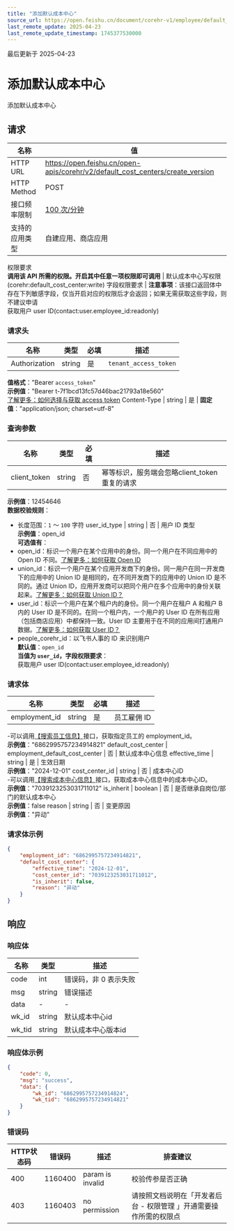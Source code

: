 ```yaml
---
title: "添加默认成本中心"
source_url: https://open.feishu.cn/document/corehr-v1/employee/default_cost_center/create_version
last_remote_update: 2025-04-23
last_remote_update_timestamp: 1745377530000
---
```

最后更新于 2025-04-23

# 添加默认成本中心

添加默认成本中心

## 请求
名称 | 值
---|---
HTTP URL | https://open.feishu.cn/open-apis/corehr/v2/default_cost_centers/create_version
HTTP Method | POST
接口频率限制 | [100 次/分钟](https://open.feishu.cn/document/ukTMukTMukTM/uUzN04SN3QjL1cDN)
支持的应用类型 | 自建应用、商店应用
权限要求  
            **调用该 API 所需的权限。开启其中任意一项权限即可调用** | 默认成本中心写权限(corehr:default_cost_center:write)
字段权限要求 | **注意事项**：该接口返回体中存在下列敏感字段，仅当开启对应的权限后才会返回；如果无需获取这些字段，则不建议申请  
        获取用户 user ID(contact:user.employee_id:readonly)

### 请求头

名称 | 类型 | 必填 | 描述
--- | --- | --- | ---
Authorization | string | 是 | `tenant_access_token`  
**值格式**："Bearer `access_token`"  
**示例值**："Bearer t-7f1bcd13fc57d46bac21793a18e560"  
[了解更多：如何选择与获取 access token](https://open.feishu.cn/document/uAjLw4CM/ugTN1YjL4UTN24CO1UjN/trouble-shooting/how-to-choose-which-type-of-token-to-use)
Content-Type | string | 是 | **固定值**："application/json; charset=utf-8"

### 查询参数

名称 | 类型 | 必填 | 描述
--- | --- | --- | ---
client_token | string | 否 | 幂等标识，服务端会忽略client_token重复的请求  
**示例值**：12454646  
**数据校验规则**：  
- 长度范围：`1` ～ `100` 字符
user_id_type | string | 否 | 用户 ID 类型  
**示例值**：open_id  
**可选值有**：  
- open_id：标识一个用户在某个应用中的身份。同一个用户在不同应用中的 Open ID 不同。[了解更多：如何获取 Open ID](https://open.feishu.cn/document/uAjLw4CM/ugTN1YjL4UTN24CO1UjN/trouble-shooting/how-to-obtain-openid)  
- union_id：标识一个用户在某个应用开发商下的身份。同一用户在同一开发商下的应用中的 Union ID 是相同的，在不同开发商下的应用中的 Union ID 是不同的。通过 Union ID，应用开发商可以把同个用户在多个应用中的身份关联起来。[了解更多：如何获取 Union ID？](https://open.feishu.cn/document/uAjLw4CM/ugTN1YjL4UTN24CO1UjN/trouble-shooting/how-to-obtain-union-id)  
- user_id：标识一个用户在某个租户内的身份。同一个用户在租户 A 和租户 B 内的 User ID 是不同的。在同一个租户内，一个用户的 User ID 在所有应用（包括商店应用）中都保持一致。User ID 主要用于在不同的应用间打通用户数据。[了解更多：如何获取 User ID？](https://open.feishu.cn/document/uAjLw4CM/ugTN1YjL4UTN24CO1UjN/trouble-shooting/how-to-obtain-user-id)  
- people_corehr_id：以飞书人事的 ID 来识别用户  
**默认值**：`open_id`  
**当值为 `user_id`，字段权限要求**：  
获取用户 user ID(contact:user.employee_id:readonly)

### 请求体

名称 | 类型 | 必填 | 描述
--- | --- | --- | ---
employment_id | string | 是 | 员工雇佣 ID  
-可以调用[【搜索员工信息】](https://open.feishu.cn/document/uAjLw4CM/ukTMukTMukTM/corehr-v2/employee/search)接口，获取指定员工的 employment_id。  
**示例值**："6862995757234914821"
default_cost_center | employment_default_cost_center | 否 | 默认成本中心信息
effective_time | string | 是 | 生效日期  
**示例值**："2024-12-01"
cost_center_id | string | 否 | 成本中心ID  
-可以调用[【搜索成本中心信息】](https://open.feishu.cn/document/uAjLw4CM/ukTMukTMukTM/corehr-v2/cost_center/search)接口，获取成本中心信息中的成本中心ID。  
**示例值**："7039123253031711012"
is_inherit | boolean | 否 | 是否继承自岗位/部门的默认成本中心  
**示例值**：false
reason | string | 否 | 变更原因  
**示例值**："异动"

### 请求体示例
```json
{
    "employment_id": "6862995757234914821",
    "default_cost_center": {
        "effective_time": "2024-12-01",
        "cost_center_id": "7039123253031711012",
        "is_inherit": false,
        "reason": "异动"
    }
}
```

## 响应

### 响应体

名称 | 类型 | 描述
--- | --- | ---
code | int | 错误码，非 0 表示失败
msg | string | 错误描述
data | \- | \-
wk_id | string | 默认成本中心id
wk_tid | string | 默认成本中心版本id

### 响应体示例
```json
{
    "code": 0,
    "msg": "success",
    "data": {
        "wk_id": "6862995757234914824",
        "wk_tid": "6862995757234914821"
    }
}
```

### 错误码

HTTP状态码 | 错误码 | 描述 | 排查建议
--- | --- | --- | ---
400 | 1160400 | param is invalid | 校验传参是否正确
403 | 1160403 | no permission | 请按照文档说明在「开发者后台 - 权限管理 」开通需要操作所需的权限点
